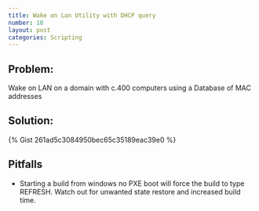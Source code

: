 ```yaml
---
title: Wake on Lan Utility with DHCP query
number: 10
layout: post
categories: Scripting
---
```


## Problem:
Wake on LAN on a domain with c.400 computers using a Database of MAC addresses

## Solution:

{% Gist 261ad5c3084950bec65c35189eac39e0 %}

## Pitfalls

  - Starting a build from windows no PXE boot will force the build to type REFRESH.  Watch out for unwanted state restore and increased build time.
